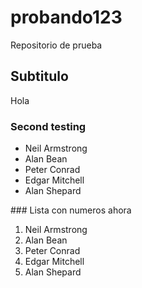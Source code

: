 # probando123
Repositorio de prueba 
## Subtitulo
Hola 
### Second testing
<ul>

 <li>Neil Armstrong</li>

 <li>Alan Bean</li>

 <li>Peter Conrad</li>

 <li>Edgar Mitchell</li>

 <li>Alan Shepard</li>

 </ul>
### Lista con numeros ahora
<ol>

 <li>Neil Armstrong</li>

 <li>Alan Bean</li>

 <li>Peter Conrad</li>

 <li>Edgar Mitchell</li>

 <li>Alan Shepard</li>

 </ol>
